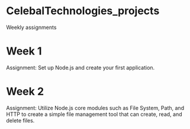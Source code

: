 # CelebalTechnologies_projects
Weekly assignments 

# Week 1 
Assignment: Set up Node.js and create your first application.

# Week 2
Assignment: Utilize Node.js core modules such as File System, Path, and HTTP to create a simple file management tool that can create, read, and delete files.
